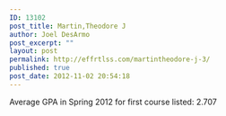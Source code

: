 ```yaml
---
ID: 13102
post_title: Martin,Theodore J
author: Joel DesArmo
post_excerpt: ""
layout: post
permalink: http://effrtlss.com/martintheodore-j-3/
published: true
post_date: 2012-11-02 20:54:18
---
```

<p>Average GPA in Spring 2012 for first course listed: 2.707</p>
